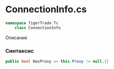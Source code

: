 
# ConnectionInfo.cs
```csharp
namespace TigerTrade.Tc  
    class ConnectionInfo
```

Описание

### Синтаксис
```csharp
public bool HasProxy => this.Proxy != null;{}
```
